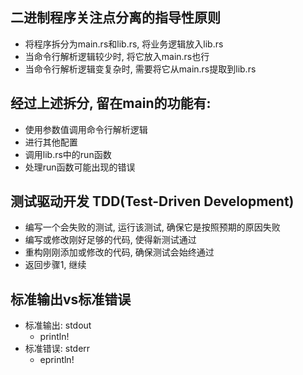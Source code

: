 ## 二进制程序关注点分离的指导性原则
* 将程序拆分为main.rs和lib.rs, 将业务逻辑放入lib.rs
* 当命令行解析逻辑较少时, 将它放入main.rs也行
* 当命令行解析逻辑变复杂时, 需要将它从main.rs提取到lib.rs

## 经过上述拆分, 留在main的功能有:
* 使用参数值调用命令行解析逻辑
* 进行其他配置
* 调用lib.rs中的run函数
* 处理run函数可能出现的错误

## 测试驱动开发 TDD(Test-Driven Development)
* 编写一个会失败的测试, 运行该测试, 确保它是按照预期的原因失败
* 编写或修改刚好足够的代码, 使得新测试通过
* 重构刚刚添加或修改的代码, 确保测试会始终通过
* 返回步骤1, 继续

## 标准输出vs标准错误
* 标准输出: stdout
    * println!
* 标准错误: stderr
    * eprintln!
    
